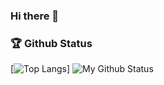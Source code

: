 ### Hi there 👋

### 🏆 Github Status
[![Top Langs](https://github-readme-stats.vercel.app/api/top-langs/?username=owdlevi&layout=compact)]
![My Github Status](https://github-readme-stats.vercel.app/api?username=owdlevi&show_icons=true&hide_border=true)
<!--
**owdlevi/owdlevi** is a ✨ _special_ ✨ repository because its `README.md` (this file) appears on your GitHub profile.

Here are some ideas to get you started:

- 🔭 I’m currently working on ...
- 🌱 I’m currently learning ...
- 👯 I’m looking to collaborate on ...
- 🤔 I’m looking for help with ...
- 💬 Ask me about ...
- 📫 How to reach me: ...
- 😄 Pronouns: ...
- ⚡ Fun fact: ...
-->
